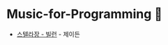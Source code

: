 # Music-for-Programming 🎹

* [스텔라장 - 빌런](https://music.youtube.com/watch?v=eWSrYT9zC-s&feature=share) - 제이든
